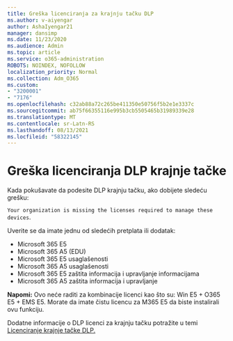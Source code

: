 ```yaml
---
title: Greška licenciranja za krajnju tačku DLP
ms.author: v-aiyengar
author: AshaIyengar21
manager: dansimp
ms.date: 11/23/2020
ms.audience: Admin
ms.topic: article
ms.service: o365-administration
ROBOTS: NOINDEX, NOFOLLOW
localization_priority: Normal
ms.collection: Adm_O365
ms.custom:
- "3200001"
- "7176"
ms.openlocfilehash: c32ab88a72c265be411350e50756f5b2e1e3337c
ms.sourcegitcommit: ab75f66355116e995b3cb5505465b31989339e28
ms.translationtype: MT
ms.contentlocale: sr-Latn-RS
ms.lasthandoff: 08/13/2021
ms.locfileid: "58322145"
---
```

# <a name="endpoint-dlp-licensing-error"></a>Greška licenciranja DLP krajnje tačke

Kada pokušavate da podesite DLP krajnju tačku, ako dobijete sledeću grešku:

`Your organization is missing the licenses required to manage these devices`.

Uverite se da imate jednu od sledećih pretplata ili dodatak:

- Microsoft 365 E5
- Microsoft 365 A5 (EDU)
- Microsoft 365 E5 usaglašenosti
- Microsoft 365 A5 usaglašenosti
- Microsoft 365 E5 zaštita informacija i upravljanje informacijama
- Microsoft 365 A5 zaštita informacija i upravljanje

**Napomi:** Ovo neće raditi za kombinacije licenci kao što su: Win E5 + O365 E5 + EMS E5. Morate da imate čistu licencu za M365 E5 da biste instalirali ovu funkciju.

Dodatne informacije o DLP licenci za krajnju tačku potražite u temi [Licenciranje krajnje tačke DLP.](https://docs.microsoft.com/microsoft-365/compliance/endpoint-dlp-getting-started#onboarding-devices-into-device-management)
